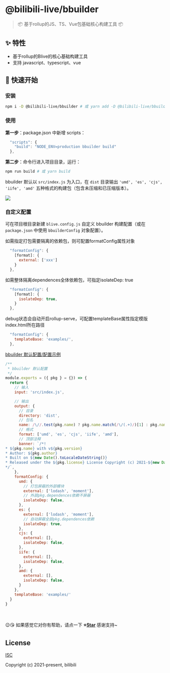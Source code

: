 # @bilibili-live/bbuilder

> 📦 基于rollup的JS、TS、Vue包基础核心构建工具 📦

## ✨ 特性

- 基于rollup的Blive的核心基础构建工具
- 支持 javascript、typescript、vue

## 🚀 快速开始

### 安装

```bash
npm i -D @bilibili-live/bbuilder # 或 yarn add -D @bilibili-live/bbuilder
```

### 使用

**第一步**：package.json 中新增 scripts：

```js
  "scripts": {
    "build": "NODE_ENV=production bbuilder build"
  },
```

**第二步**：命令行进入项目目录，运行：

```bash
npm run build # 或 yarn build
```

bbuilder 默认以 `src/index.js` 为入口，在 `dist` 目录输出 `'umd', 'es', 'cjs', 'iife', 'amd'` 五种格式的构建包（包含未压缩和已压缩版本）。

<img src="https://git.bilibili.co/blive-core/bbuilder/-/blob/master/docs/assets/cli.png?raw=true">

### 自定义配置

可在项目根目录新建 `blive.config.js` 自定义 bbuilder 构建配置（或在 `package.json` 中使用 `bbuilderConfig` 对象配置）。

如需指定打包需要隔离的依赖包，则可配置formatConfig属性对象
```js
  "formatConfig": {
    [format]: {
      external: ['xxx']
    }
  },
```
如需整体隔离dependences全体依赖包，可指定isolateDep: true
```js
  "formatConfig": {
    [format]: {
      isolateDep: true,
    }
  },
```
debug状态会自动开启rollup-serve，可配置templateBase属性指定模版index.html所在路径
```js
  "formatConfig": {
    templateBase: 'examples/',
  },
```

[bbuilder 默认配置/配置示例](https://git.bilibili.co/blive-core/bbuilder/blob/master/src/config/bbuilder.config.js)
```js
/**
 * bbuilder 默认配置
 */
module.exports = ({ pkg } = {}) => {
  return {
    // 输入
    input: 'src/index.js',

    // 输出
    output: {
      // 目录
      directory: 'dist',
      // 包名
      name: /\//.test(pkg.name) ? pkg.name.match(/\/(.+)/)[1] : pkg.name,
      // 格式
      format: ['umd', 'es', 'cjs', 'iife', 'amd'],
      // 顶部注释
      banner: `/*!
* ${pkg.name} with v${pkg.version}
* Author: ${pkg.author}
* Built on ${new Date().toLocaleDateString()}
* Released under the ${pkg.license} License Copyright (c) 2021-${new Date().getFullYear()}
*/`,
    },
    formatConfig: {
      umd: {
        // 打包屏蔽的外部模块
        external: ['lodash', 'moment'],
        // 外部pkg.dependences依赖不屏蔽
        isolateDep: false,
      },
      es: {
        external: ['lodash', 'moment'],
        // 自动屏蔽全部pkg.dependences依赖
        isolateDep: true,
      },
      cjs: {
        external: [],
        isolateDep: false,
      },
      iife: {
        external: [],
        isolateDep: false,
      },
      amd: {
        external: [],
        isolateDep: false,
      }
    },
    templateBase: 'examples/'
  }
}
```

<br>
<br>
😉😘 如果感觉它对你有帮助，请点一下 <b>⭐️<a href="https://git.bilibili.co/blive-core/bbuilder">Star</a></b> 感谢支持~

## License

[ISC](http://opensource.org/licenses/ISC)

Copyright (c) 2021-present, bilibili

